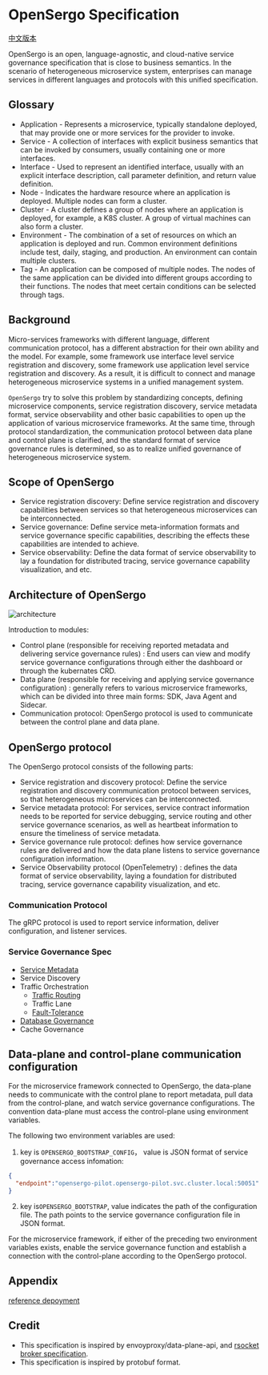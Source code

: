 # OpenSergo Specification

[中文版本](../zh-Hans/README.md)

OpenSergo is an open, language-agnostic, and cloud-native service governance specification that is close to business semantics.
In the scenario of heterogeneous microservice system, enterprises can manage services in different languages and protocols with this unified specification. 

## Glossary

* Application - Represents a microservice, typically standalone deployed, that may provide one or more services for the provider to invoke.
* Service - A collection of interfaces with explicit business semantics that can be invoked by consumers, usually containing one or more interfaces.
* Interface - Used to represent an identified interface, usually with an explicit interface description, call parameter definition, and return value definition.
* Node - Indicates the hardware resource where an application is deployed. Multiple nodes can form a cluster.
* Cluster - A cluster defines a group of nodes where an application is deployed, for example, a K8S cluster. A group of virtual machines can also form a cluster.
* Environment - The combination of a set of resources on which an application is deployed and run. Common environment definitions include test, daily, staging, and production. An environment can contain multiple clusters.
* Tag - An application can be composed of multiple nodes. The nodes of the same application can be divided into different groups according to their functions. The nodes that meet certain conditions can be selected through tags.

## Background

Micro-services frameworks with different language, different communication protocol,  has a different abstraction for their own ability and the model. For example, some framework use interface level service registration and discovery, some framework use  application level service registration and discovery. As a result, it is difficult to connect and manage heterogeneous microservice systems in a unified management system.

`OpenSergo`  try to solve this problem by standardizing concepts, defining microservice components, service registration discovery, service metadata format, service observability and other basic capabilities to open up the application of various microservice frameworks. At the same time, through protocol standardization, the communication protocol between data plane and control plane is clarified, and the standard format of service governance rules is determined, so as to realize unified governance of heterogeneous microservice system.

## Scope of OpenSergo

* Service registration discovery: Define service registration and discovery capabilities between services so that heterogeneous microservices can be interconnected.
* Service governance: Define service meta-information formats and service governance specific capabilities, describing the effects these capabilities are intended to achieve.
* Service observability: Define the data format of service observability to lay a foundation for distributed tracing, service governance capability visualization, and etc.

## Architecture of OpenSergo

![architecture](./images/architecture.png)

Introduction to modules:

* Control plane (responsible for receiving reported metadata and delivering service governance rules) : End users can view and modify service governance configurations through either the dashboard or through the kubernates CRD.
* Data plane (responsible for receiving and applying service governance configuration) : generally refers to various microservice frameworks, which can be divided into three main forms: SDK, Java Agent and Sidecar.
* Communication protocol: OpenSergo protocol is used to communicate between the control plane and data plane.

## OpenSergo protocol

The OpenSergo protocol consists of the following parts:

* Service registration and discovery protocol: Define the service registration and discovery communication protocol between services, so that heterogeneous microservices can be interconnected.
* Service metadata protocol: For services, service contract information needs to be reported for service debugging, service routing and other service governance scenarios, as well as heartbeat information to ensure the timeliness of service metadata.
* Service governance rule protocol: defines how service governance rules are delivered and how the data plane listens to service governance configuration information.
* Service Observability protocol (OpenTelemetry) : defines the data format of service observability, laying a foundation for distributed tracing, service governance capability visualization, and etc.

### Communication Protocol

The gRPC protocol is used to report service information, deliver configuration, and listener services.

### Service Governance Spec

- [Service Metadata](./service-metadata.md)
- Service Discovery
- Traffic Orchestration
  - [Traffic Routing](./traffic-routing.md)
  - Traffic Lane
  - [Fault-Tolerance](./fault-tolerance.md)
- [Database Governance](./database-governance.md)
- Cache Governance

## Data-plane and control-plane communication configuration

For the microservice framework connected to OpenSergo, the data-plane needs to communicate with the control plane to report metadata, pull data from the control-plane, and watch service governance configurations. The convention data-plane must access the control-plane using environment variables.

The following two environment variables are used:

1. key is `OPENSERGO_BOOTSTRAP_CONFIG`，
  value is JSON format of service governance access infomation:

  ```json
  {
    "endpoint":"opensergo-pilot.opensergo-pilot.svc.cluster.local:50051"
  }
  ```

2. key is`OPENSERGO_BOOTSTRAP`, value indicates the path of the configuration file. The path points to the service governance configuration file in JSON format.

For the microservice framework, if either of the preceding two environment variables exists, enable the service governance function and establish a connection with the control-plane according to the OpenSergo protocol.

## Appendix

[reference depoyment](../zh-Hans/reference-depoyment.md)

## Credit

* This specification is inspired by envoyproxy/data-plane-api, and [rsocket broker specification](https://github.com/rsocket-broker/rsocket-broker-spec).
* This specification is inspired by protobuf format.
